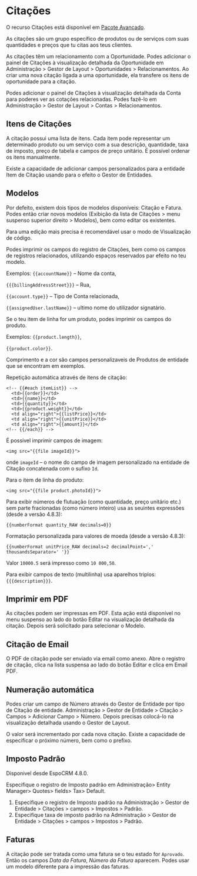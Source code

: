# Citações

O recurso Citações está disponível em [Pacote Avançado](https://www.espocrm.com/extensions/advanced-pack/).

As citações são um grupo específico de produtos ou de serviços com suas quantidades e preços que tu citas aos teus clientes.

As citações têm um relacionamento com a Oportunidade. Podes adicionar o painel de Citações à visualização detalhada da Oportunidade em Administração > Gestor de Layout > Oportunidades > Relacionamentos. Ao criar uma nova citação ligada a uma oportunidade, ela transfere os itens de oportunidade para a citação.

Podes adicionar o painel de Citações à visualização detalhada da Conta para poderes ver as cotações relacionadas. Podes fazê-lo em Administração > Gestor de Layout > Contas > Relacionamentos.

## Itens de Citações

A citação possui uma lista de itens. Cada item pode representar um determinado produto ou um serviço com a sua descrição, quantidade, taxa de imposto, preço de tabela e campos de preço unitário. É possível ordenar os itens manualmente.

Existe a capacidade de adicionar campos personalizados para a entidade Item de Citação usando para o efeito o Gestor de Entidades.

## Modelos

Por defeito, existem dois tipos de modelos disponíveis: Citação e Fatura. Podes então criar novos modelos (Exibição da lista de Citações > menu suspenso superior direito > Modelos), bem como editar os existentes.

Para uma edição mais precisa é recomendável usar o modo de Visualização de código.

Podes imprimir os campos do registro de Citações, bem como os campos de registros relacionados, utilizando espaços reservados par efeito no teu modelo.

Exemplos:
`{{accountName}}` – Nome da conta,

`{{{billingAddressStreet}}}` – Rua,

`{{account.type}}` – Tipo de Conta relacionada,

`{{assignedUser.lastName}}` – ultimo nome do utilizador signatário.

Se o teu item de linha for um produto, podes imprimir os campos do produto.

Exemplos:
`{{product.length}}`, 

`{{product.color}}`.

Comprimento e a cor são campos personalizaveis de Produtos de entidade que se encontram em exemplos.

Repetição automática através de itens de citação:

```
<!-- {{#each itemList}} -->
  <td>{{order}}</td>
  <td>{{name}}</td>
  <td>{{quantity}}</td>
  <td>{{product.weight}}</td>
  <td align="right">{{listPrice}}</td>
  <td align="right">{{unitPrice}}</td>
  <td align="right">{{amount}}</td>
<!-- {{/each}} -->
```

É possível imprimir campos de imagem: 

```
<img src="{{file imageId}}">
```
onde `imageId` – o nome do campo de imagem personalizado na entidade de Citação concatenada com o sufixo `Id`.

Para o item de linha do produto:
```
<img src="{{file product.photoId}}">
```

Para exibir números de flutuação (como quantidade, preço unitário etc.) sem parte fracionadas (como número inteiro) usa as seuintes expressões (desde a versão 4.8.3):
```
{{numberFormat quantity_RAW decimals=0}}
```

Formatação personalizada para valores de moeda (desde a versão 4.8.3):
```
{{numberFormat unitPrice_RAW decimals=2 decimalPoint=',' thousandsSeparator=' '}}
```
Valor `10000.5` será impresso como `10 000,50`. 

Para exibir campos de texto (multilinha) usa aparelhos triplos: `{{{description}}}`.

## Imprimir em PDF

As citações podem ser impressas em PDF. Esta ação está disponível no menu suspenso ao lado do botão Editar na visualização detalhada da citação. Depois será solicitado para selecionar o Modelo.

## Citação de Email

O PDF de citação pode ser enviado via email como anexo. Abre o registro de citação, clica na lista suspensa ao lado do botão Editar e clica em Email PDF.

## Numeração automática

Podes criar um campo de Número através do Gestor de Entidade por tipo de Citação de entidade. Administração > Gestor de Entidade > Citação > Campos > Adicionar Campo > Número. Depois precisas colocá-lo na visualização detalhada usando o Gestor de Layout.

O valor será incrementado por cada nova citação. Existe a capacidade de especificar o próximo número, bem como o prefixo.

## Imposto Padrão

Disponivel desde EspoCRM 4.8.0.

Especifique o registro de Imposto padrão em Administração> Entity Manager> Quotes> fields> Tax> Default.

1. Especifique o registro de Imposto padrão na Administração > Gestor de Entidade > Citações > campos > Impostos > Padrão.
2. Especifique taxa de imposto padrão na Administração > Gestor de Entidade > Citações > campos > Impostos > Padrão.

## Faturas

A citação pode ser tratada como uma fatura se o teu estado for `Aprovado`. Então os campos _Data da Fatura_, _Número da Fatura_ aparecem. Podes usar um modelo diferente para a impressão das faturas.

